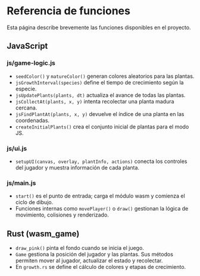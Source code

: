 # Referencia de funciones

Esta página describe brevemente las funciones disponibles en el proyecto.

## JavaScript

### js/game-logic.js
- `seedColor()` y `matureColor()` generan colores aleatorios para las plantas.
- `jsGrowthInterval(species)` define el tiempo de crecimiento según la especie.
- `jsUpdatePlants(plants, dt)` actualiza el avance de todas las plantas.
- `jsCollectAt(plants, x, y)` intenta recolectar una planta madura cercana.
- `jsFindPlantAt(plants, x, y)` devuelve el índice de una planta en las coordenadas.
- `createInitialPlants()` crea el conjunto inicial de plantas para el modo JS.

### js/ui.js
- `setupUI(canvas, overlay, plantInfo, actions)` conecta los controles del
  jugador y muestra información de cada planta.

### js/main.js
- `start()` es el punto de entrada; carga el módulo wasm y comienza el ciclo de
  dibujo.
- Funciones internas como `movePlayer()` o `draw()` gestionan la lógica de
  movimiento, colisiones y renderizado.

## Rust (wasm_game)
- `draw_pink()` pinta el fondo cuando se inicia el juego.
- `Game` gestiona la posición del jugador y las plantas. Sus métodos permiten
  mover al jugador, actualizar el estado y recolectar.
- En `growth.rs` se define el cálculo de colores y etapas de crecimiento.
